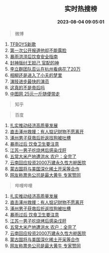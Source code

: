 <div align="center"><h2>实时热搜榜</h2><h4>2023-08-04 09:05:01</h4></div>

> 微博  

1. [TFBOYS新歌](https://s.weibo.com/weibo?q=TFBOYS%E6%96%B0%E6%AD%8C&t=31&band_rank=1&Refer=top)<br />
2. [第一次公开报道他却不能露脸](https://s.weibo.com/weibo?q=%23%E7%AC%AC%E4%B8%80%E6%AC%A1%E5%85%AC%E5%BC%80%E6%8A%A5%E9%81%93%E4%BB%96%E5%8D%B4%E4%B8%8D%E8%83%BD%E9%9C%B2%E8%84%B8%23&t=31&band_rank=2&Refer=top)<br />
3. [暴雨洪涝后饮食安全指南](https://s.weibo.com/weibo?q=%23%E6%9A%B4%E9%9B%A8%E6%B4%AA%E6%B6%9D%E5%90%8E%E9%A5%AE%E9%A3%9F%E5%AE%89%E5%85%A8%E6%8C%87%E5%8D%97%23&t=31&band_rank=3&Refer=top)<br />
4. [封神版纣王妲己 官配的神](https://s.weibo.com/weibo?q=%E5%B0%81%E7%A5%9E%E7%89%88%E7%BA%A3%E7%8E%8B%E5%A6%B2%E5%B7%B1%20%E5%AE%98%E9%85%8D%E7%9A%84%E7%A5%9E&t=31&band_rank=4&Refer=top)<br />
5. [李立群团队否认在杭州看病花了20万](https://s.weibo.com/weibo?q=%23%E6%9D%8E%E7%AB%8B%E7%BE%A4%E5%9B%A2%E9%98%9F%E5%90%A6%E8%AE%A4%E5%9C%A8%E6%9D%AD%E5%B7%9E%E7%9C%8B%E7%97%85%E8%8A%B1%E4%BA%8620%E4%B8%87%23&t=31&band_rank=5&Refer=top)<br />
6. [相柳还是进入了小夭的梦里](https://s.weibo.com/weibo?q=%23%E7%9B%B8%E6%9F%B3%E8%BF%98%E6%98%AF%E8%BF%9B%E5%85%A5%E4%BA%86%E5%B0%8F%E5%A4%AD%E7%9A%84%E6%A2%A6%E9%87%8C%23&t=31&band_rank=6&Refer=top)<br />
7. [演技进步最快的演员](https://s.weibo.com/weibo?q=%23%E6%BC%94%E6%8A%80%E8%BF%9B%E6%AD%A5%E6%9C%80%E5%BF%AB%E7%9A%84%E6%BC%94%E5%91%98%23&t=31&band_rank=7&Refer=top)<br />
8. [这真的不是帝后吗](https://s.weibo.com/weibo?q=%23%E8%BF%99%E7%9C%9F%E7%9A%84%E4%B8%8D%E6%98%AF%E5%B8%9D%E5%90%8E%E5%90%97%23&t=31&band_rank=8&Refer=top)<br />
9. [中图网 25元一斤随便带走](https://s.weibo.com/weibo?q=%E4%B8%AD%E5%9B%BE%E7%BD%91%2025%E5%85%83%E4%B8%80%E6%96%A4%E9%9A%8F%E4%BE%BF%E5%B8%A6%E8%B5%B0&t=31&band_rank=9&Refer=top)<br />

> 知乎  


> 百度  

1. [扎实推动经济高质量发展](https://www.baidu.com/s?wd=%E6%89%8E%E5%AE%9E%E6%8E%A8%E5%8A%A8%E7%BB%8F%E6%B5%8E%E9%AB%98%E8%B4%A8%E9%87%8F%E5%8F%91%E5%B1%95&sa=fyb_news&rsv_dl=fyb_news)<br />
2. [直击涿州救援：有人惦记财物不愿离开](https://www.baidu.com/s?wd=%E7%9B%B4%E5%87%BB%E6%B6%BF%E5%B7%9E%E6%95%91%E6%8F%B4%EF%BC%9A%E6%9C%89%E4%BA%BA%E6%83%A6%E8%AE%B0%E8%B4%A2%E7%89%A9%E4%B8%8D%E6%84%BF%E7%A6%BB%E5%BC%80&sa=fyb_news&rsv_dl=fyb_news)<br />
3. [涿州男子获救后折返找狗被吐槽](https://www.baidu.com/s?wd=%E6%B6%BF%E5%B7%9E%E7%94%B7%E5%AD%90%E8%8E%B7%E6%95%91%E5%90%8E%E6%8A%98%E8%BF%94%E6%89%BE%E7%8B%97%E8%A2%AB%E5%90%90%E6%A7%BD&sa=fyb_news&rsv_dl=fyb_news)<br />
4. [暴雨过后 饮食卫生要注意](https://www.baidu.com/s?wd=%E6%9A%B4%E9%9B%A8%E8%BF%87%E5%90%8E+%E9%A5%AE%E9%A3%9F%E5%8D%AB%E7%94%9F%E8%A6%81%E6%B3%A8%E6%84%8F&sa=fyb_news&rsv_dl=fyb_news)<br />
5. [江苏一男子吃烧烤后感染戊肝](https://www.baidu.com/s?wd=%E6%B1%9F%E8%8B%8F%E4%B8%80%E7%94%B7%E5%AD%90%E5%90%83%E7%83%A7%E7%83%A4%E5%90%8E%E6%84%9F%E6%9F%93%E6%88%8A%E8%82%9D&sa=fyb_news&rsv_dl=fyb_news)<br />
6. [五常大米产地遭洪水 农户：全完了](https://www.baidu.com/s?wd=%E4%BA%94%E5%B8%B8%E5%A4%A7%E7%B1%B3%E4%BA%A7%E5%9C%B0%E9%81%AD%E6%B4%AA%E6%B0%B4+%E5%86%9C%E6%88%B7%EF%BC%9A%E5%85%A8%E5%AE%8C%E4%BA%86&sa=fyb_news&rsv_dl=fyb_news)<br />
7. [云南回应投资2000万建永久性方舱医院](https://www.baidu.com/s?wd=%E4%BA%91%E5%8D%97%E5%9B%9E%E5%BA%94%E6%8A%95%E8%B5%842000%E4%B8%87%E5%BB%BA%E6%B0%B8%E4%B9%85%E6%80%A7%E6%96%B9%E8%88%B1%E5%8C%BB%E9%99%A2&sa=fyb_news&rsv_dl=fyb_news)<br />
8. [蒙古国将与美国深化稀土开采等合作](https://www.baidu.com/s?wd=%E8%92%99%E5%8F%A4%E5%9B%BD%E5%B0%86%E4%B8%8E%E7%BE%8E%E5%9B%BD%E6%B7%B1%E5%8C%96%E7%A8%80%E5%9C%9F%E5%BC%80%E9%87%87%E7%AD%89%E5%90%88%E4%BD%9C&sa=fyb_news&rsv_dl=fyb_news)<br />
9. [网友称票务公司是最大黄牛 专家赞同](https://www.baidu.com/s?wd=%E7%BD%91%E5%8F%8B%E7%A7%B0%E7%A5%A8%E5%8A%A1%E5%85%AC%E5%8F%B8%E6%98%AF%E6%9C%80%E5%A4%A7%E9%BB%84%E7%89%9B+%E4%B8%93%E5%AE%B6%E8%B5%9E%E5%90%8C&sa=fyb_news&rsv_dl=fyb_news)<br />

> 哔哩哔哩  

1. [扎实推动经济高质量发展](https://www.baidu.com/s?wd=%E6%89%8E%E5%AE%9E%E6%8E%A8%E5%8A%A8%E7%BB%8F%E6%B5%8E%E9%AB%98%E8%B4%A8%E9%87%8F%E5%8F%91%E5%B1%95&sa=fyb_news&rsv_dl=fyb_news)<br />
2. [直击涿州救援：有人惦记财物不愿离开](https://www.baidu.com/s?wd=%E7%9B%B4%E5%87%BB%E6%B6%BF%E5%B7%9E%E6%95%91%E6%8F%B4%EF%BC%9A%E6%9C%89%E4%BA%BA%E6%83%A6%E8%AE%B0%E8%B4%A2%E7%89%A9%E4%B8%8D%E6%84%BF%E7%A6%BB%E5%BC%80&sa=fyb_news&rsv_dl=fyb_news)<br />
3. [涿州男子获救后折返找狗被吐槽](https://www.baidu.com/s?wd=%E6%B6%BF%E5%B7%9E%E7%94%B7%E5%AD%90%E8%8E%B7%E6%95%91%E5%90%8E%E6%8A%98%E8%BF%94%E6%89%BE%E7%8B%97%E8%A2%AB%E5%90%90%E6%A7%BD&sa=fyb_news&rsv_dl=fyb_news)<br />
4. [暴雨过后 饮食卫生要注意](https://www.baidu.com/s?wd=%E6%9A%B4%E9%9B%A8%E8%BF%87%E5%90%8E+%E9%A5%AE%E9%A3%9F%E5%8D%AB%E7%94%9F%E8%A6%81%E6%B3%A8%E6%84%8F&sa=fyb_news&rsv_dl=fyb_news)<br />
5. [江苏一男子吃烧烤后感染戊肝](https://www.baidu.com/s?wd=%E6%B1%9F%E8%8B%8F%E4%B8%80%E7%94%B7%E5%AD%90%E5%90%83%E7%83%A7%E7%83%A4%E5%90%8E%E6%84%9F%E6%9F%93%E6%88%8A%E8%82%9D&sa=fyb_news&rsv_dl=fyb_news)<br />
6. [五常大米产地遭洪水 农户：全完了](https://www.baidu.com/s?wd=%E4%BA%94%E5%B8%B8%E5%A4%A7%E7%B1%B3%E4%BA%A7%E5%9C%B0%E9%81%AD%E6%B4%AA%E6%B0%B4+%E5%86%9C%E6%88%B7%EF%BC%9A%E5%85%A8%E5%AE%8C%E4%BA%86&sa=fyb_news&rsv_dl=fyb_news)<br />
7. [云南回应投资2000万建永久性方舱医院](https://www.baidu.com/s?wd=%E4%BA%91%E5%8D%97%E5%9B%9E%E5%BA%94%E6%8A%95%E8%B5%842000%E4%B8%87%E5%BB%BA%E6%B0%B8%E4%B9%85%E6%80%A7%E6%96%B9%E8%88%B1%E5%8C%BB%E9%99%A2&sa=fyb_news&rsv_dl=fyb_news)<br />
8. [蒙古国将与美国深化稀土开采等合作](https://www.baidu.com/s?wd=%E8%92%99%E5%8F%A4%E5%9B%BD%E5%B0%86%E4%B8%8E%E7%BE%8E%E5%9B%BD%E6%B7%B1%E5%8C%96%E7%A8%80%E5%9C%9F%E5%BC%80%E9%87%87%E7%AD%89%E5%90%88%E4%BD%9C&sa=fyb_news&rsv_dl=fyb_news)<br />
9. [网友称票务公司是最大黄牛 专家赞同](https://www.baidu.com/s?wd=%E7%BD%91%E5%8F%8B%E7%A7%B0%E7%A5%A8%E5%8A%A1%E5%85%AC%E5%8F%B8%E6%98%AF%E6%9C%80%E5%A4%A7%E9%BB%84%E7%89%9B+%E4%B8%93%E5%AE%B6%E8%B5%9E%E5%90%8C&sa=fyb_news&rsv_dl=fyb_news)<br />
